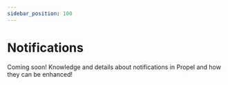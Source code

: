```yaml
---
sidebar_position: 100
---
```

# Notifications

Coming soon!  Knowledge and details about notifications in Propel and how they can be enhanced!
